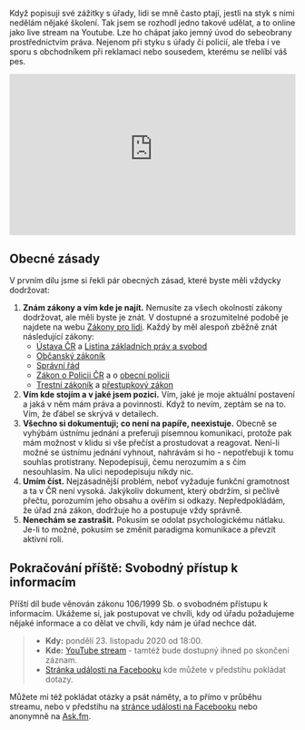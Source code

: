 <!-- dcterms:title = Záznam z online přednášky Dvounohý kůň versus úřední šiml -->
<!-- dcterms:abstract = Když popisuji své zážitky s úřady, lidi se mně často ptají, jestli na styk s nimi nedělám nějaké školení. Tak jsem se rozhodl jedno takové udělat, a to online. Lze ho chápat jako jemný úvod do sebeobrany prostřednictvím práva. Nejenom při styku s úřady či policií, ale třeba i ve sporu s obchodníkem při reklamaci nebo sousedem, kterému se nelíbí váš pes. -->
<!-- dcterms:creator = Michal Altair Valášek -->
<!-- x4w:pictureUrl = /perex-pictures/20201116-obcanka-1.png -->
<!-- x4w:pictureWidth = 150 -->
<!-- x4w:pictureHeight = 150 -->
<!-- x4w:coverUrl = /cover-pictures/20201116-obcanka-1.jpg -->
<!-- x4w:coverCredits = Wesley Tingey via Unsplash.com -->
<!-- x4w:category = Akce a události -->
<!-- x4w:category = Politika -->
<!-- x4w:category = Lidé a jiná zvěř -->
<!-- dcterms:dateCreated = 2020-11-12 -->
<!-- dcterms:dateAccepted = 2020-11-16 -->

Když popisuji své zážitky s úřady, lidi se mně často ptají, jestli na styk s nimi nedělám nějaké školení. Tak jsem se rozhodl jedno takové udělat, a to online jako live stream na Youtube. Lze ho chápat jako jemný úvod do sebeobrany prostřednictvím práva. Nejenom při styku s úřady či policií, ale třeba i ve sporu s obchodníkem při reklamaci nebo sousedem, kterému se nelíbí váš pes.

<div style="position:relative;padding-top:56.25%;">
  <iframe src="https://www.youtube-nocookie.com/embed/kauLvkbiQRA" frameborder="0" allowfullscreen allow="accelerometer; autoplay; encrypted-media; gyroscope; picture-in-picture" style="position:absolute;top:0;left:0;width:100%;height:100%;"></iframe>
</div>

## Obecné zásady

V prvním dílu jsme si řekli pár obecných zásad, které byste měli vždycky dodržovat:

1. **Znám zákony a vím kde je najít.** Nemusíte za všech okolností zákony dodržovat, ale měli byste je znát. V dostupné a srozumitelné podobě je najdete na webu [Zákony pro lidi](https://www.zakonyprolidi.cz). Každý by měl alespoň zběžně znát následující zákony:
    * [Ústava ČR](https://www.zakonyprolidi.cz/cs/1993-1) a [Listina základních práv a svobod](https://www.zakonyprolidi.cz/cs/1993-2)
    * [Občanský zákoník](https://www.zakonyprolidi.cz/cs/2012-89)
    * [Správní řád](https://www.zakonyprolidi.cz/cs/2004-500)
    * [Zákon o Policii ČR](https://www.zakonyprolidi.cz/cs/2008-273) a o [obecní policii](https://www.zakonyprolidi.cz/cs/1991-553)
    * [Trestní zákoník](https://www.zakonyprolidi.cz/cs/2009-40) a [přestupkový zákon](https://www.zakonyprolidi.cz/cs/2016-250)
2. **Vím kde stojím a v jaké jsem pozici.** Vím, jaké je moje aktuální postavení a jaká v něm mám práva a povinnosti. Když to nevím, zeptám se na to. Vím, že ďábel se skrývá v detailech.
3. **Všechno si dokumentuji; co není na papíře, neexistuje.** Obecně se vyhýbám ústnímu jednání a preferuji písemnou komunikaci, protože pak mám možnost v klidu si vše přečíst a prostudovat a reagovat. Není-li možné se ústnímu jednání vyhnout, nahrávám si ho - nepotřebuji k tomu souhlas protistrany. Nepodepisuji, čemu nerozumím a s čím nesouhlasím. Na ulici nepodepisuju nikdy nic.
4. **Umím číst.** Nejzásadnější problém, neboť vyžaduje funkční gramotnost a ta v ČR není vysoká. Jakýkoliv dokument, který obdržím, si pečlivě přečtu, porozumím jeho obsahu a ověřím si odkazy. Nepředpokládám, že úřad zná zákon, dodržuje ho a postupuje vždy správně.
5. **Nenechám se zastrašit.** Pokusím se odolat psychologickému nátlaku. Je-li to možné, pokusím se změnit paradigma komunikace a převzít aktivní roli.

## Pokračování příště: Svobodný přístup k informacím

Příští díl bude věnován zákonu 106/1999 Sb. o svobodném přístupu k informacím. Ukážeme si, jak postupovat ve chvíli, kdy od úřadu požadujeme nějaké informace a co dělat ve chvíli, kdy nám je úřad nechce dát.

> * **Kdy:** pondělí 23. listopadu 2020 od 18:00.
> * **Kde:** [YouTube stream](https://youtu.be/wiALBE6k8nY) - tamtéž bude dostupný ihned po skončení záznam.
> * [Stránka události na Facebooku](https://fb.me/e/3qVhvs4i7) kde můžete v předstihu pokládat dotazy.

Můžete mi též pokládat otázky a psát náměty, a to přímo v průběhu streamu,  nebo v předstihu na [stránce události na Facebooku](https://fb.me/e/3qVhvs4i7) nebo anonymně na [Ask.fm](https://ask.fm/ridercz).

